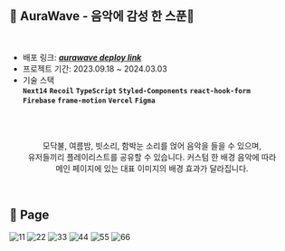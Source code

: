 ## 🌙 AuraWave - 음악에 감성 한 스푼🥄

<br>

- 배포 링크: _**<a href="https://www.aurawave.site/">aurawave deploy link</a>**_<br>
- 프로젝트 기간: 2023.09.18 ~ 2024.03.03
- 기술 스택<br>
  **`Next14`** **`Recoil`**  **`TypeScript`** **`Styled-Components`** **`react-hook-form`**<br>
  **`Firebase`** **`frame-motion`** **`Vercel`** **`Figma`**

<br>
<br>

<div align="center">
<p>모닥불, 여름밤, 빗소리, 함박눈 소리를 얹어 음악을 들을 수 있으며,<br>
유저들끼리 플레이리스트를 공유할 수 있습니다. 커스텀 한 배경 음악에 따라<br>
메인 페이지에 있는 대표 이미지의 배경 효과가 달라집니다.</p>
</div>

<br>

## 🍧 Page
![11](https://github.com/TATA-V/aurawave/assets/113578923/9377010c-d62b-48f6-8634-617b0398e313)
![22](https://github.com/TATA-V/aurawave/assets/113578923/0a0586a3-0742-4834-abe1-87638251d688)
![33](https://github.com/TATA-V/aurawave/assets/113578923/8abb8a45-d838-4e0f-83f5-c27b8029d620)
![44](https://github.com/TATA-V/aurawave/assets/113578923/c519f1ef-ebe0-4979-9df1-27b9fe23e4ed)
![55](https://github.com/TATA-V/aurawave/assets/113578923/a48db070-5573-4048-840d-c2ab424d8845)
![66](https://github.com/TATA-V/aurawave/assets/113578923/a45475f8-3c8c-448d-bfba-f9d4ae8b1084)